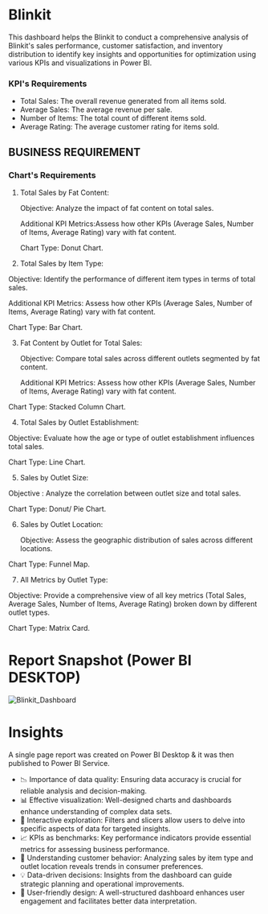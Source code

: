
# Blinkit

This dashboard helps the Blinkit to conduct a comprehensive analysis of Blinkit's sales performance, customer satisfaction, and inventory distribution to identify key insights and opportunities for optimization using various KPIs and visualizations in Power BI.



### KPI's Requirements
 - Total Sales: The overall revenue generated from all items sold.
 - Average Sales: The average revenue per sale.
 - Number of Items: The total count of different items sold.
 - Average Rating: The average customer rating for items sold.

 ## BUSINESS REQUIREMENT
###  Chart's Requirements

1. Total Sales by Fat Content:
 	
    Objective: Analyze the impact of fat content on total sales.

    Additional KPI Metrics:Assess how other KPIs (Average Sales, Number of Items, Average Rating) vary with fat content.

    Chart Type: Donut Chart.

 2. Total Sales by Item Type:

Objective: Identify the performance of different item types in terms of total sales.

Additional KPI Metrics: Assess how other KPIs (Average Sales, Number of Items, Average Rating) vary with fat content.

Chart Type: Bar Chart.

 3. Fat Content by Outlet for Total Sales:
 	
     Objective: Compare total sales across different outlets segmented by fat content.

 	Additional KPI Metrics: Assess how other KPIs (Average Sales, Number of Items, Average Rating) vary with fat content.

Chart Type: Stacked Column Chart.
 
4. Total Sales by Outlet Establishment:
 	
Objective: Evaluate how the age or type of outlet establishment influences total sales.
 	
Chart Type: Line Chart.

5. Sales by Outlet Size:

Objective : Analyze the correlation between outlet size and total sales.

Chart Type: Donut/ Pie Chart.

 6. Sales by Outlet Location:

 	Objective: Assess the geographic distribution of sales across different locations.

Chart Type: Funnel Map.

 7. All Metrics by Outlet Type:
 	
Objective: Provide a comprehensive view of all key metrics (Total Sales, Average Sales, Number of Items, Average Rating) broken down by different outlet types.
 	
Chart Type: Matrix Card.

 # Report Snapshot (Power BI DESKTOP)

 
![Blinkit_Dashboard](https://github.com/user-attachments/assets/71ccf376-663c-4abb-8b47-7921f6dfa10f)

# Insights

A single page report was created on Power BI Desktop & it was then published to Power BI Service.

- 📉 Importance of data quality: Ensuring data accuracy is crucial for reliable analysis and decision-making.
- 📊 Effective visualization: Well-designed charts and dashboards enhance understanding of complex data sets.
- 🔄 Interactive exploration: Filters and slicers allow users to delve into specific aspects of data for targeted insights.
- 📈 KPIs as benchmarks: Key performance indicators provide essential metrics for assessing business performance.
- 🛒 Understanding customer behavior: Analyzing sales by item type and outlet location reveals trends in consumer preferences.
- 💡 Data-driven decisions: Insights from the dashboard can guide strategic planning and operational improvements.
- 🎯 User-friendly design: A well-structured dashboard enhances user engagement and facilitates better data interpretation.
